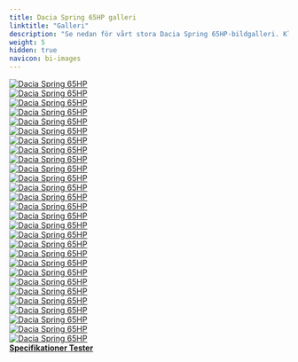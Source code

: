 ```yaml
---
title: Dacia Spring 65HP galleri
linktitle: "Galleri"
description: "Se nedan för vårt stora Dacia Spring 65HP-bildgalleri. Klicka på bilderna för högupplösta versioner."
weight: 5
hidden: true
navicon: bi-images
---
```

<!-- markdownlint-disable MD033 -->
<div class="row" id ="my-gallery">
	<div class="pswp-grid-item col-6 col-md-4">
		<a href="https://media.evkx.net/multimedia/models/dacia/spring/spring_65hp/chargeport_1.jpg"
data-pswp-src="https://media.evkx.net/multimedia/models/dacia/spring/spring_65hp/chargeport_1.jpg"
data-pswp-width="3000"
data-pswp-height="2000" 
target="_blank">
			<img src="https://media.evkx.net/multimedia/models/dacia/spring/spring_65hp/chargeport_1_xst.jpg" alt="Dacia Spring 65HP" class="img-fluid " />
		</a>
	</div>
	<div class="pswp-grid-item col-6 col-md-4">
		<a href="https://media.evkx.net/multimedia/models/dacia/spring/spring_65hp/chargeport_2.jpg"
data-pswp-src="https://media.evkx.net/multimedia/models/dacia/spring/spring_65hp/chargeport_2.jpg"
data-pswp-width="3000"
data-pswp-height="2000" 
target="_blank">
			<img src="https://media.evkx.net/multimedia/models/dacia/spring/spring_65hp/chargeport_2_xst.jpg" alt="Dacia Spring 65HP" class="img-fluid " />
		</a>
	</div>
	<div class="pswp-grid-item col-6 col-md-4">
		<a href="https://media.evkx.net/multimedia/models/dacia/spring/spring_65hp/charging_1.jpg"
data-pswp-src="https://media.evkx.net/multimedia/models/dacia/spring/spring_65hp/charging_1.jpg"
data-pswp-width="3000"
data-pswp-height="1702" 
target="_blank">
			<img src="https://media.evkx.net/multimedia/models/dacia/spring/spring_65hp/charging_1_xst.jpg" alt="Dacia Spring 65HP" class="img-fluid " />
		</a>
	</div>
	<div class="pswp-grid-item col-6 col-md-4">
		<a href="https://media.evkx.net/multimedia/models/dacia/spring/spring_65hp/details_1.jpg"
data-pswp-src="https://media.evkx.net/multimedia/models/dacia/spring/spring_65hp/details_1.jpg"
data-pswp-width="3000"
data-pswp-height="2000" 
target="_blank">
			<img src="https://media.evkx.net/multimedia/models/dacia/spring/spring_65hp/details_1_xst.jpg" alt="Dacia Spring 65HP" class="img-fluid " />
		</a>
	</div>
	<div class="pswp-grid-item col-6 col-md-4">
		<a href="https://media.evkx.net/multimedia/models/dacia/spring/spring_65hp/details_2.jpg"
data-pswp-src="https://media.evkx.net/multimedia/models/dacia/spring/spring_65hp/details_2.jpg"
data-pswp-width="3000"
data-pswp-height="2000" 
target="_blank">
			<img src="https://media.evkx.net/multimedia/models/dacia/spring/spring_65hp/details_2_xst.jpg" alt="Dacia Spring 65HP" class="img-fluid " />
		</a>
	</div>
	<div class="pswp-grid-item col-6 col-md-4">
		<a href="https://media.evkx.net/multimedia/models/dacia/spring/spring_65hp/details_3.jpg"
data-pswp-src="https://media.evkx.net/multimedia/models/dacia/spring/spring_65hp/details_3.jpg"
data-pswp-width="3000"
data-pswp-height="2000" 
target="_blank">
			<img src="https://media.evkx.net/multimedia/models/dacia/spring/spring_65hp/details_3_xst.jpg" alt="Dacia Spring 65HP" class="img-fluid " />
		</a>
	</div>
	<div class="pswp-grid-item col-6 col-md-4">
		<a href="https://media.evkx.net/multimedia/models/dacia/spring/spring_65hp/exterior_1.jpg"
data-pswp-src="https://media.evkx.net/multimedia/models/dacia/spring/spring_65hp/exterior_1.jpg"
data-pswp-width="3000"
data-pswp-height="1698" 
target="_blank">
			<img src="https://media.evkx.net/multimedia/models/dacia/spring/spring_65hp/exterior_1_xst.jpg" alt="Dacia Spring 65HP" class="img-fluid " />
		</a>
	</div>
	<div class="pswp-grid-item col-6 col-md-4">
		<a href="https://media.evkx.net/multimedia/models/dacia/spring/spring_65hp/exterior_2.jpg"
data-pswp-src="https://media.evkx.net/multimedia/models/dacia/spring/spring_65hp/exterior_2.jpg"
data-pswp-width="3000"
data-pswp-height="1697" 
target="_blank">
			<img src="https://media.evkx.net/multimedia/models/dacia/spring/spring_65hp/exterior_2_xst.jpg" alt="Dacia Spring 65HP" class="img-fluid " />
		</a>
	</div>
	<div class="pswp-grid-item col-6 col-md-4">
		<a href="https://media.evkx.net/multimedia/models/dacia/spring/spring_65hp/exterior_3.jpg"
data-pswp-src="https://media.evkx.net/multimedia/models/dacia/spring/spring_65hp/exterior_3.jpg"
data-pswp-width="3000"
data-pswp-height="1697" 
target="_blank">
			<img src="https://media.evkx.net/multimedia/models/dacia/spring/spring_65hp/exterior_3_xst.jpg" alt="Dacia Spring 65HP" class="img-fluid " />
		</a>
	</div>
	<div class="pswp-grid-item col-6 col-md-4">
		<a href="https://media.evkx.net/multimedia/models/dacia/spring/spring_65hp/exterior_4.jpg"
data-pswp-src="https://media.evkx.net/multimedia/models/dacia/spring/spring_65hp/exterior_4.jpg"
data-pswp-width="3000"
data-pswp-height="1699" 
target="_blank">
			<img src="https://media.evkx.net/multimedia/models/dacia/spring/spring_65hp/exterior_4_xst.jpg" alt="Dacia Spring 65HP" class="img-fluid " />
		</a>
	</div>
	<div class="pswp-grid-item col-6 col-md-4">
		<a href="https://media.evkx.net/multimedia/models/dacia/spring/spring_65hp/exterior_5.jpg"
data-pswp-src="https://media.evkx.net/multimedia/models/dacia/spring/spring_65hp/exterior_5.jpg"
data-pswp-width="3000"
data-pswp-height="1698" 
target="_blank">
			<img src="https://media.evkx.net/multimedia/models/dacia/spring/spring_65hp/exterior_5_xst.jpg" alt="Dacia Spring 65HP" class="img-fluid " />
		</a>
	</div>
	<div class="pswp-grid-item col-6 col-md-4">
		<a href="https://media.evkx.net/multimedia/models/dacia/spring/spring_65hp/exterior_6.jpg"
data-pswp-src="https://media.evkx.net/multimedia/models/dacia/spring/spring_65hp/exterior_6.jpg"
data-pswp-width="3000"
data-pswp-height="1696" 
target="_blank">
			<img src="https://media.evkx.net/multimedia/models/dacia/spring/spring_65hp/exterior_6_xst.jpg" alt="Dacia Spring 65HP" class="img-fluid " />
		</a>
	</div>
	<div class="pswp-grid-item col-6 col-md-4">
		<a href="https://media.evkx.net/multimedia/models/dacia/spring/spring_65hp/exterior_7.jpg"
data-pswp-src="https://media.evkx.net/multimedia/models/dacia/spring/spring_65hp/exterior_7.jpg"
data-pswp-width="3000"
data-pswp-height="1699" 
target="_blank">
			<img src="https://media.evkx.net/multimedia/models/dacia/spring/spring_65hp/exterior_7_xst.jpg" alt="Dacia Spring 65HP" class="img-fluid " />
		</a>
	</div>
	<div class="pswp-grid-item col-6 col-md-4">
		<a href="https://media.evkx.net/multimedia/models/dacia/spring/spring_65hp/frontseats_1.jpg"
data-pswp-src="https://media.evkx.net/multimedia/models/dacia/spring/spring_65hp/frontseats_1.jpg"
data-pswp-width="3000"
data-pswp-height="2000" 
target="_blank">
			<img src="https://media.evkx.net/multimedia/models/dacia/spring/spring_65hp/frontseats_1_xst.jpg" alt="Dacia Spring 65HP" class="img-fluid " />
		</a>
	</div>
	<div class="pswp-grid-item col-6 col-md-4">
		<a href="https://media.evkx.net/multimedia/models/dacia/spring/spring_65hp/frunk_1.jpg"
data-pswp-src="https://media.evkx.net/multimedia/models/dacia/spring/spring_65hp/frunk_1.jpg"
data-pswp-width="3000"
data-pswp-height="2000" 
target="_blank">
			<img src="https://media.evkx.net/multimedia/models/dacia/spring/spring_65hp/frunk_1_xst.jpg" alt="Dacia Spring 65HP" class="img-fluid " />
		</a>
	</div>
	<div class="pswp-grid-item col-6 col-md-4">
		<a href="https://media.evkx.net/multimedia/models/dacia/spring/spring_65hp/headlights_1.jpg"
data-pswp-src="https://media.evkx.net/multimedia/models/dacia/spring/spring_65hp/headlights_1.jpg"
data-pswp-width="3000"
data-pswp-height="1698" 
target="_blank">
			<img src="https://media.evkx.net/multimedia/models/dacia/spring/spring_65hp/headlights_1_xst.jpg" alt="Dacia Spring 65HP" class="img-fluid " />
		</a>
	</div>
	<div class="pswp-grid-item col-6 col-md-4">
		<a href="https://media.evkx.net/multimedia/models/dacia/spring/spring_65hp/interior_1.jpg"
data-pswp-src="https://media.evkx.net/multimedia/models/dacia/spring/spring_65hp/interior_1.jpg"
data-pswp-width="3000"
data-pswp-height="1874" 
target="_blank">
			<img src="https://media.evkx.net/multimedia/models/dacia/spring/spring_65hp/interior_1_xst.jpg" alt="Dacia Spring 65HP" class="img-fluid " />
		</a>
	</div>
	<div class="pswp-grid-item col-6 col-md-4">
		<a href="https://media.evkx.net/multimedia/models/dacia/spring/spring_65hp/interior_2.jpg"
data-pswp-src="https://media.evkx.net/multimedia/models/dacia/spring/spring_65hp/interior_2.jpg"
data-pswp-width="3000"
data-pswp-height="1873" 
target="_blank">
			<img src="https://media.evkx.net/multimedia/models/dacia/spring/spring_65hp/interior_2_xst.jpg" alt="Dacia Spring 65HP" class="img-fluid " />
		</a>
	</div>
	<div class="pswp-grid-item col-6 col-md-4">
		<a href="https://media.evkx.net/multimedia/models/dacia/spring/spring_65hp/interior_3.jpg"
data-pswp-src="https://media.evkx.net/multimedia/models/dacia/spring/spring_65hp/interior_3.jpg"
data-pswp-width="3000"
data-pswp-height="2000" 
target="_blank">
			<img src="https://media.evkx.net/multimedia/models/dacia/spring/spring_65hp/interior_3_xst.jpg" alt="Dacia Spring 65HP" class="img-fluid " />
		</a>
	</div>
	<div class="pswp-grid-item col-6 col-md-4">
		<a href="https://media.evkx.net/multimedia/models/dacia/spring/spring_65hp/interior_4.jpg"
data-pswp-src="https://media.evkx.net/multimedia/models/dacia/spring/spring_65hp/interior_4.jpg"
data-pswp-width="3000"
data-pswp-height="2000" 
target="_blank">
			<img src="https://media.evkx.net/multimedia/models/dacia/spring/spring_65hp/interior_4_xst.jpg" alt="Dacia Spring 65HP" class="img-fluid " />
		</a>
	</div>
	<div class="pswp-grid-item col-6 col-md-4">
		<a href="https://media.evkx.net/multimedia/models/dacia/spring/spring_65hp/interior_5.jpg"
data-pswp-src="https://media.evkx.net/multimedia/models/dacia/spring/spring_65hp/interior_5.jpg"
data-pswp-width="3000"
data-pswp-height="2000" 
target="_blank">
			<img src="https://media.evkx.net/multimedia/models/dacia/spring/spring_65hp/interior_5_xst.jpg" alt="Dacia Spring 65HP" class="img-fluid " />
		</a>
	</div>
	<div class="pswp-grid-item col-6 col-md-4">
		<a href="https://media.evkx.net/multimedia/models/dacia/spring/spring_65hp/interior_6.jpg"
data-pswp-src="https://media.evkx.net/multimedia/models/dacia/spring/spring_65hp/interior_6.jpg"
data-pswp-width="3000"
data-pswp-height="2000" 
target="_blank">
			<img src="https://media.evkx.net/multimedia/models/dacia/spring/spring_65hp/interior_6_xst.jpg" alt="Dacia Spring 65HP" class="img-fluid " />
		</a>
	</div>
	<div class="pswp-grid-item col-6 col-md-4">
		<a href="https://media.evkx.net/multimedia/models/dacia/spring/spring_65hp/main_1.jpg"
data-pswp-src="https://media.evkx.net/multimedia/models/dacia/spring/spring_65hp/main_1.jpg"
data-pswp-width="3000"
data-pswp-height="1695" 
target="_blank">
			<img src="https://media.evkx.net/multimedia/models/dacia/spring/spring_65hp/main_1_xst.jpg" alt="Dacia Spring 65HP" class="img-fluid " />
		</a>
	</div>
	<div class="pswp-grid-item col-6 col-md-4">
		<a href="https://media.evkx.net/multimedia/models/dacia/spring/spring_65hp/rearlights_1.jpg"
data-pswp-src="https://media.evkx.net/multimedia/models/dacia/spring/spring_65hp/rearlights_1.jpg"
data-pswp-width="3000"
data-pswp-height="1696" 
target="_blank">
			<img src="https://media.evkx.net/multimedia/models/dacia/spring/spring_65hp/rearlights_1_xst.jpg" alt="Dacia Spring 65HP" class="img-fluid " />
		</a>
	</div>
	<div class="pswp-grid-item col-6 col-md-4">
		<a href="https://media.evkx.net/multimedia/models/dacia/spring/spring_65hp/screens_1.jpg"
data-pswp-src="https://media.evkx.net/multimedia/models/dacia/spring/spring_65hp/screens_1.jpg"
data-pswp-width="3000"
data-pswp-height="2000" 
target="_blank">
			<img src="https://media.evkx.net/multimedia/models/dacia/spring/spring_65hp/screens_1_xst.jpg" alt="Dacia Spring 65HP" class="img-fluid " />
		</a>
	</div>
	<div class="pswp-grid-item col-6 col-md-4">
		<a href="https://media.evkx.net/multimedia/models/dacia/spring/spring_65hp/screens_2.jpg"
data-pswp-src="https://media.evkx.net/multimedia/models/dacia/spring/spring_65hp/screens_2.jpg"
data-pswp-width="3000"
data-pswp-height="1935" 
target="_blank">
			<img src="https://media.evkx.net/multimedia/models/dacia/spring/spring_65hp/screens_2_xst.jpg" alt="Dacia Spring 65HP" class="img-fluid " />
		</a>
	</div>
	<div class="pswp-grid-item col-6 col-md-4">
		<a href="https://media.evkx.net/multimedia/models/dacia/spring/spring_65hp/screens_3.jpg"
data-pswp-src="https://media.evkx.net/multimedia/models/dacia/spring/spring_65hp/screens_3.jpg"
data-pswp-width="3000"
data-pswp-height="2000" 
target="_blank">
			<img src="https://media.evkx.net/multimedia/models/dacia/spring/spring_65hp/screens_3_xst.jpg" alt="Dacia Spring 65HP" class="img-fluid " />
		</a>
	</div>
	<div class="pswp-grid-item col-6 col-md-4">
		<a href="https://media.evkx.net/multimedia/models/dacia/spring/spring_65hp/screens_4.jpg"
data-pswp-src="https://media.evkx.net/multimedia/models/dacia/spring/spring_65hp/screens_4.jpg"
data-pswp-width="3000"
data-pswp-height="2000" 
target="_blank">
			<img src="https://media.evkx.net/multimedia/models/dacia/spring/spring_65hp/screens_4_xst.jpg" alt="Dacia Spring 65HP" class="img-fluid " />
		</a>
	</div>
</div>
<script type="module">
  import PhotoSwipeLightbox from '/js/photoswipe-lightbox.esm.js';
    const lightbox = new PhotoSwipeLightbox({
       gallery: '#my-gallery',
        children: 'a',
        pswpModule: () => import('/js/photoswipe.esm.js')
    });
lightbox.init();
</script>
<div class="mt-3 mb-3">
<a href="../specifications/" class="text-decoration-none text-black">
<strong><i class="bi-arrow-left"></i> Specifikationer </strong>
</a>
<a href="../reviews/" class="text-decoration-none text-black float-end">
<strong>Tester <i class="bi-arrow-right"></i></strong>
</a>
</div>
